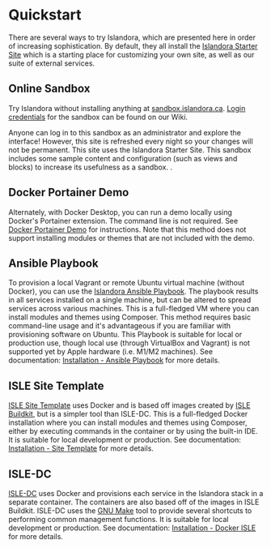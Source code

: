 # Quickstart

There are several ways to try Islandora, which are presented here in order of increasing sophistication. By default, they all install the [Islandora Starter Site](https://github.com/Islandora-Devops/islandora-starter-site) which is a starting place for customizing your own site, as well as our suite of external services.

## Online Sandbox

Try Islandora without installing anything at [sandbox.islandora.ca](https://sandbox.islandora.ca/).
[Login credentials](https://github.com/Islandora/documentation/wiki/Sandbox.Islandora.ca-online-credentials) for the sandbox can be found on our Wiki.

Anyone can log in to this sandbox as an administrator and explore the interface! However, this site is refreshed every night so your changes will not be permanent. This site uses the Islandora Starter Site. This sandbox includes some sample content and configuration (such as views and blocks) to increase its usefulness as a sandbox. .

## Docker Portainer Demo

Alternately, with Docker Desktop, you can run a demo locally using Docker's Portainer extension. The command line is not required. See [Docker Portainer Demo](install-a-demo.md) for instructions. Note that this method does not support installing modules or themes that are not included with the demo.

## Ansible Playbook

To provision a local Vagrant or remote Ubuntu virtual machine (without Docker), you can use the [Islandora Ansible Playbook](https://github.com/Islandora-Devops/islandora-playbook). The playbook results in all services installed on a single machine, but can be altered to spread services across various machines. This is a full-fledged VM where you can install modules and themes using Composer. This method requires basic command-line usage and it's advantageous if you are familiar with provisioning software on Ubuntu. This Playbook is suitable for local or production use, though local use (through VirtualBox and Vagrant) is not supported yet by Apple hardware (i.e. M1/M2 machines). See documentation: [Installation - Ansible Playbook](playbook.md) for more details.

## ISLE Site Template 

[ISLE Site Template](https://github.com/Islandora-Devops/isle-site-template) uses Docker and is based off images created by [ISLE Buildkit](https://github.com/Islandora-Devops/isle-buildkit), but is a simpler tool than ISLE-DC. This is a full-fledged Docker installation where you can install modules and themes using Composer, either by executing commands in the container or by using the built-in IDE.  It is suitable for local development or production. See documentation: [Installation - Site Template](docker/site-template/site-template.md) for more details. 

## ISLE-DC

[ISLE-DC](https://github.com/Islandora-Devops/isle-dc) uses Docker and provisions each service in the Islandora stack in a separate container. The containers are also based off of the images in ISLE Buildkit. ISLE-DC uses the [GNU Make](https://www.gnu.org/software/make/) tool to provide several shortcuts to performing common management functions. It is suitable for local development or production.  See documentation: [Installation - Docker ISLE](docker/isle-dc/docker-local.md) for more details.


